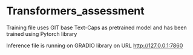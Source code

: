 # Transformers_assessment

Training file uses GIT base Text-Caps as pretrained model and has been trained using Pytorch library

Inference file is running on GRADIO library on URL http://127.0.0.1:7860

